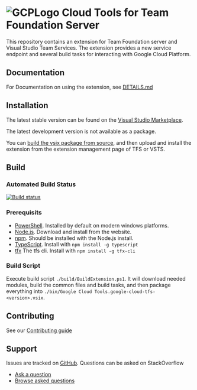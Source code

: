 # ![GCPLogo][GCPLogo] Cloud Tools for Team Foundation Server

This repository contains an extension for Team Foundation server and Visual
Studio Team Services. The extension provides a new service endpoint and several
build tasks for interacting with Google Cloud Platform.

## Documentation

For Documentation on using the extension, see [DETAILS.md](DETAILS.md)

## Installation

The latest stable version can be found on the
[Visual Studio Marketplace][Marketplace].

[TODO(przybjw)]: # (change to CI build server)

The latest development version is not available as a package.

You can [build the vsix package from source](#Build), and then upload and
install the extension from the extension management page of TFS or VSTS.

## Build

### Automated Build Status
[![Build status](https://ci.appveyor.com/api/projects/status/hu7qlgxrh2j0i35y/branch/master?svg=true)](https://ci.appveyor.com/project/ILMTitan/google-cloud-tfs/branch/master)

### Prerequisits

  - [PowerShell][PowerShell]. Installed by default on modern windows platforms.
  - [Node.js][Node]. Download and install from the website.
  - [npm][npm]. Should be installed with the Node.js install.
  - [TypeScript][TypeScript]. Install with `npm install -g typescript`
  - [tfx][tfs-cli] The tfs cli. Install with `npm install -g tfx-cli`

### Build Script

Execute build script `./build/BuildExtension.ps1`. It will download needed
modules, build the common files and build tasks, and then package everything
into `./bin/Google Cloud Tools.google-cloud-tfs-<version>.vsix`.

## Contributing

 See our [Contributing guide](CONTRIBUTING.md)

## Support

Issues are tracked on [GitHub][GitHubIssues].
Questions can be asked on StackOverflow
  - [Ask a question][StackOverflowAsk]
  - [Browse asked questions][StackOverflowBrowse]

[GCPLogo]: images/cloud_64x64.png
[PowerShell]: https://msdn.microsoft.com/powershell
[Node]: https://nodejs.org
[npm]: https://www.npmjs.com
[TypeScript]: https://www.typescriptlang.org
[tfs-cli]: https://github.com/Microsoft/tfs-cli
[CloudSdk]: https://cloud.google.com/sdk/downloads

[GitHubIssues]: https://github.com/GoogleCloudPlatform/google-cloud-tfs/issues

[Marketplace]: https://marketplace.visualstudio.com/items?itemName=GoogleCloudTools.google-cloud-tfs

[StackOverflowAsk]: http://stackoverflow.com/questions/ask?tags=google-cloud-tfs
[StackOverflowBrowse]: http://stackoverflow.com/questions/tagged/google-cloud-tfs
